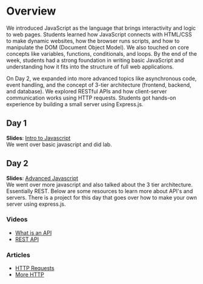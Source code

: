 # Overview
We introduced JavaScript as the language that brings interactivity and logic to web pages. Students learned how JavaScript connects with HTML/CSS to make dynamic websites, how the browser runs scripts, and how to manipulate the DOM (Document Object Model). We also touched on core concepts like variables, functions, conditionals, and loops. By the end of the week, students had a strong foundation in writing basic JavaScript and understanding how it fits into the structure of full web applications.

On Day 2, we expanded into more advanced topics like asynchronous code, event handling, and the concept of 3-tier architecture (frontend, backend, and database). We explored RESTful APIs and how client-server communication works using HTTP requests. Students got hands-on experience by building a small server using Express.js.

## Day 1
**Slides**: [Intro to Javascript](https://docs.google.com/presentation/d/1lk8UGliVYyyAl2OZP7WH7pTb4UrDcT2UUYvcpKWLIUM/edit?usp=sharing) <br>
We went over basic javascript and did lab.

## Day 2
**Slides**: [Advanced Javascript](https://docs.google.com/presentation/d/10naRjFBlVkg2bn4IORi57H4mPQd3hTK1kxwqn3DF-18/edit?usp=sharing) <br>
We went over more javascript and also talked about the 3 tier architecture. Essentially REST.
Below are some resources to learn more about API's and servers. There is a project for this day that 
goes over how to make your own server using express.js.

### Videos
- [What is an API](https://youtu.be/-0MmWEYR2a8?si=454TeDTroF6-9WtW) <br>
- [REST API](https://youtu.be/-mN3VyJuCjM?si=3KKZYDCpCkVthf9f)

### Articles
- [HTTP Requests](https://dev.to/marlinekhavele/http-requestresponse-cycle-mb6) <br>
- [More HTTP](https://www.geeksforgeeks.org/web-tech/request-and-response-cycle-in-express-js/)
